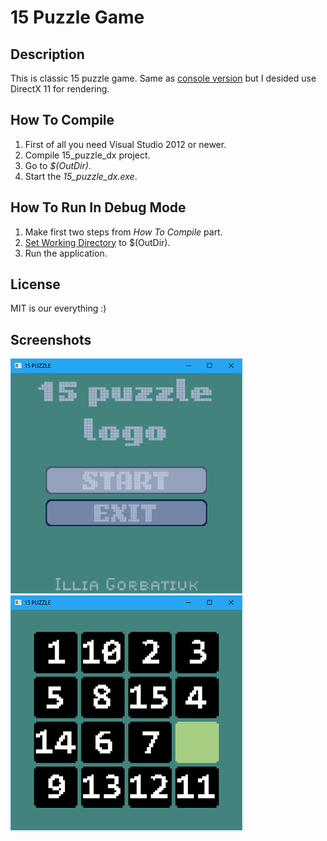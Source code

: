 # 15 Puzzle Game
## Description
This is classic 15 puzzle game.
Same as [console version](https://github.com/mutcher/15_puzzle) but I desided use DirectX 11 for rendering.

## How To Compile
1. First of all you need Visual Studio 2012 or newer.
1. Compile 15_puzzle_dx project.
1. Go to *$(OutDir)*.
1. Start the *15_puzzle_dx.exe*.

## How To Run In Debug Mode
1. Make first two steps from *How To Compile* part.
1. [Set Working Directory](https://codeyarns.com/2013/12/30/how-to-change-working-directory-in-visual-studio/) to $(OutDir).
1. Run the application.

## License
MIT is our everything :)

## Screenshots
 ![Main Menu](https://github.com/mutcher/15_puzzle_dx/raw/master/.github/main_menu.png "Main Menu")
 ![Game Field](https://github.com/mutcher/15_puzzle_dx/raw/master/.github/game_field.png "Game Field")